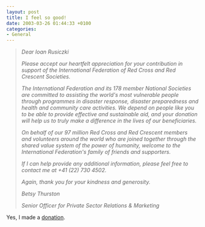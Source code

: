 ```yaml
---
layout: post
title: I feel so good!
date: 2003-03-26 01:44:33 +0100
categories:
- General
---
```

<blockquote><i>Dear Ioan Rusiczki

Please accept our heartfelt appreciation for your contribution in support of the International Federation of Red Cross and Red Crescent Societies.

The International Federation and its 178 member National Societies are committed to assisting the world's most vulnerable people through programmes in disaster response, disaster preparedness and health and community care activities. We depend on people like you to be able to provide effective and sustainable aid, and your donation will help us to truly make a difference in the lives of our beneficiaries.

On behalf of our 97 million Red Cross and Red Crescent members and volunteers around the world who are joined together through the shared value system of the power of humanity, welcome to the International Federation's family of friends and supporters.

If I can help provide any additional information, please feel free to contact me at +41 (22) 730 4502.

Again, thank you for your kindness and generosity.

Betsy Thurston

Senior Officer for Private Sector Relations & Marketing</i></p></blockquote>
Yes, I made a <a href="http://www.ifrc.org/helpnow/donate/donate_iraq.asp">donation</a>.

